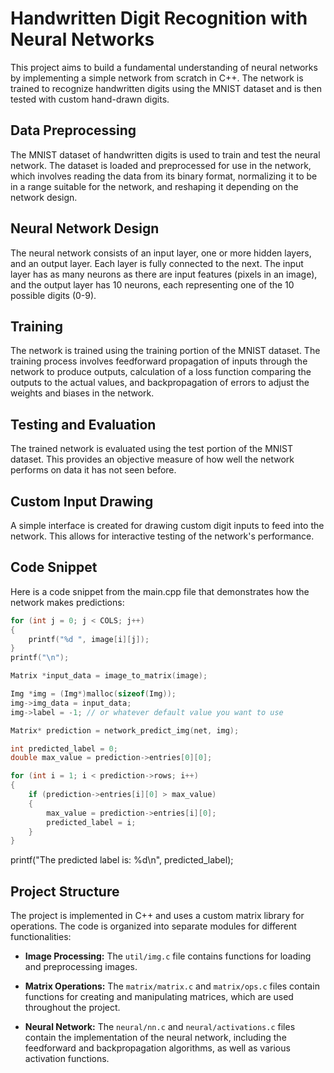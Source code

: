 # Handwritten Digit Recognition with Neural Networks

This project aims to build a fundamental understanding of neural networks by implementing a simple network from scratch in C++. The network is trained to recognize handwritten digits using the MNIST dataset and is then tested with custom hand-drawn digits.

## Data Preprocessing

The MNIST dataset of handwritten digits is used to train and test the neural network. The dataset is loaded and preprocessed for use in the network, which involves reading the data from its binary format, normalizing it to be in a range suitable for the network, and reshaping it depending on the network design.

## Neural Network Design

The neural network consists of an input layer, one or more hidden layers, and an output layer. Each layer is fully connected to the next. The input layer has as many neurons as there are input features (pixels in an image), and the output layer has 10 neurons, each representing one of the 10 possible digits (0-9).

## Training

The network is trained using the training portion of the MNIST dataset. The training process involves feedforward propagation of inputs through the network to produce outputs, calculation of a loss function comparing the outputs to the actual values, and backpropagation of errors to adjust the weights and biases in the network.

## Testing and Evaluation

The trained network is evaluated using the test portion of the MNIST dataset. This provides an objective measure of how well the network performs on data it has not seen before.

## Custom Input Drawing

A simple interface is created for drawing custom digit inputs to feed into the network. This allows for interactive testing of the network's performance.

## Code Snippet

Here is a code snippet from the main.cpp file that demonstrates how the network makes predictions:

```cpp
for (int j = 0; j < COLS; j++)
{
    printf("%d ", image[i][j]);
}
printf("\n");

Matrix *input_data = image_to_matrix(image);

Img *img = (Img*)malloc(sizeof(Img));
img->img_data = input_data;
img->label = -1; // or whatever default value you want to use

Matrix* prediction = network_predict_img(net, img);

int predicted_label = 0;
double max_value = prediction->entries[0][0];

for (int i = 1; i < prediction->rows; i++)
{
    if (prediction->entries[i][0] > max_value)
    {
        max_value = prediction->entries[i][0];
        predicted_label = i;
    }
}
```

printf("The predicted label is: %d\n", predicted_label);

## Project Structure

The project is implemented in C++ and uses a custom matrix library for operations. The code is organized into separate modules for different functionalities:

- **Image Processing:** The `util/img.c` file contains functions for loading and preprocessing images.

- **Matrix Operations:** The `matrix/matrix.c` and `matrix/ops.c` files contain functions for creating and manipulating matrices, which are used throughout the project.

- **Neural Network:** The `neural/nn.c` and `neural/activations.c` files contain the implementation of the neural network, including the feedforward and backpropagation algorithms, as well as various activation functions.
